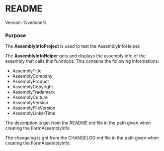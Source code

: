 # README

Version: %version%

### Purpose
The **AssemblyInfoProject** is used to test the AssemblyInfoHelper.

The **AssemblyInfoHelper** gets and displays the assembly info of the assembly that calls this functions.
This contains the following informations:
- AssemblyTitle
- AssemblyCompany
- AssemblyProduct
- AssemblyCopyright
- AssemblyTrademark
- AssemblyCulture
- AssemblyVersion
- AssemblyFileVersion
- AssemblyLinkerTime

The description is get from the README.md file in the path given when creating the FormAssemblyInfo.

The changelog is get from the CHANGELOG.md file in the path given when creating the FormAssemblyInfo.